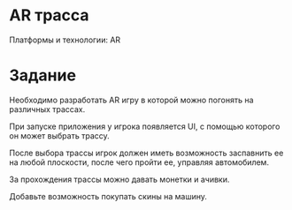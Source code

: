 # AR трасса

Платформы и технологии: AR

# Задание

Необходимо разработать AR игру в которой можно погонять на различных трассах.

При запуске приложения у игрока появляется UI, с помощью которого он может выбрать трассу.

После выбора трассы игрок должен иметь возможность заспавнить ее на любой плоскости, после чего пройти ее, управляя автомобилем.

За прохождения трассы можно давать монетки и ачивки.

Добавьте возможность покупать скины на машину.
